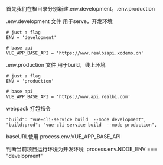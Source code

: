 首先我们在根目录分别新建.env.development，.env.production

.env.development 文件
用于serve，开发环境

```
# just a flag
ENV = 'development'

# base api
VUE_APP_BASE_API = 'https://www.realbiapi.xcdemo.cn'
```

.env.production 文件
用于build，线上环境

```
# just a flag
ENV = 'production'

# base api
VUE_APP_BASE_API = 'https://www.api.realbi.com'
```

webpack 打包指令

```
"build": "vue-cli-service build  --mode development",
"build:prod": "vue-cli-service build  --mode production",
```

baseURL使用
process.env.VUE_APP_BASE_API


判断当前项目运行环境为开发环境
 process.env.NODE_ENV === "development"
